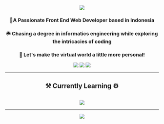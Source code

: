 <h1 align="center">
 <img src="https://readme-typing-svg.herokuapp.com/?font=Poppins&size=35&center=true&vCenter=true&width=500&height=70&duration=5500&lines=Hi+There!+👋;+I'm+Rakha+Djauhari;+Tech+Enthusiast+🧑🏻‍💻;"/>
</h1>

<h3 align="center">🔖A Passionate Front End Web Developer based in Indonesia</h3>

<div align="center">
<h3>☘️ Chasing a degree in informatics engineering while exploring the intricacies of coding</h3>
</div>

<div align="center">
<h3>🚀 Let's make the virtual world a little more personal!</h3>
 
<a href="mailto:rakha2728@gmail.com"><img src="https://img.shields.io/badge/Gmail-333333?style=for-the-badge&logo=gmail&logoColor=red"/></a>
<a href="https://www.linkedin.com/in/muhammad-rakha-djauhari/"><img src="https://img.shields.io/badge/LinkedIn-0A66C2?style=for-the-badge&logo=linkedin&logoColor=white"/></a>
<a href="https://www.instagram.com/avergons"/><img src="https://img.shields.io/badge/Instagram-E4405F?style=for-the-badge&logo=instagram&logoColor=white"/></a>
</div>

 <hr/>

<h2 align="center">⚒️ Currently Learning ⚙️</h2>
<br/>
<div align="center">
 <img src="https://skillicons.dev/icons?i=html,css,bootstrap,javascript,python,react,nodejs,vuejs,express,mysql,mongodb" />
</div>

<hr/>

<div align="center">
<a href="https://github.com/piyushsuthar/github-readme-quotes">
<img src="https://quotes-github-readme.vercel.app/api?type=horizontal&theme=catppuccin_frappe&border=true&quote=Creativity%20solves%20everything%20&author=Me">
</a>
</div>
